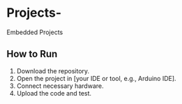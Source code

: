 # Projects-
Embedded Projects

## How to Run
1. Download the repository.
2. Open the project in [your IDE or tool, e.g., Arduino IDE].
3. Connect necessary hardware.
4. Upload the code and test.
